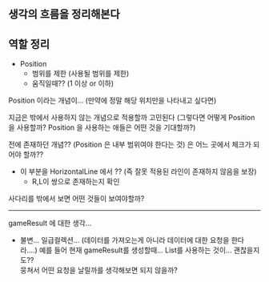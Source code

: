 ## 생각의 흐름을 정리해본다




## 역할 정리

- Position
    - 범위를 제한 (사용될 범위를 제한)
    - 움직일때?? (1 이상 or 이하)
    
    
   
Position 이라는 개념이... (만약에 정말 해당 위치만을 나타내고 싶다면)

지금은 밖에서 사용하지 않는 개념으로 적용할까 고민된다
(그렇다면 어떻게 Position 을 사용할까? Position 을 사용하는 애들은 어떤 것을 기대할까?)

전에 존재하던 개념?? (Position 은 내부 범위여야 한다는 것) 은 어느 곳에서 체크가 되어야 할까??
- 이 부분을 HorizontalLine 에서 ?? (즉 잘못 적용된 라인이 존재하지 않음을 보장)
   - R,L이 쌍으로 존재하는지 확인
   
사다리를 밖에서 보면 어떤 것들이 보여야할까?


---------
gameResult 에 대한 생각...

- 불변... 일급컬렉션... (데이터를 가져오는게 아니라 데이터에 대한 요청을 한다라....)
예를 들어 현재 gameResult를 생성할때... List를 사용하는 것이... 괜찮을지도??   
뭉쳐서 어떤 요청을 날릴까를 생각해보면 되지 않을까?


